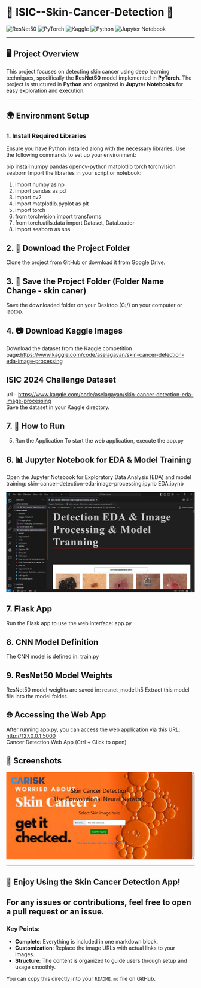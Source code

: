 # 🌟 ISIC--Skin-Cancer-Detection 🌟

![ResNet50](https://img.shields.io/badge/ResNet50-CNN-blue)
![PyTorch](https://img.shields.io/badge/PyTorch-red)
![Kaggle](https://img.shields.io/badge/Kaggle-blue)
![Python](https://img.shields.io/badge/Python-3776AB?style=for-the-badge&logo=python&logoColor=white)
![Jupyter Notebook](https://img.shields.io/badge/Jupyter%20Notebook-orange)

---

## 🖥️ Project Overview
This project focuses on detecting skin cancer using deep learning techniques, specifically the **ResNet50** model implemented in **PyTorch**. The project is structured in **Python** and organized in **Jupyter Notebooks** for easy exploration and execution.

---

## 🌍 Environment Setup

### 1. Install Required Libraries
Ensure you have Python installed along with the necessary libraries. Use the following commands to set up your environment:

pip install numpy pandas opencv-python matplotlib torch torchvision seaborn
Import the libraries in your script or notebook:
<ol>
<li>import numpy as np
<li>import pandas as pd
<li>import cv2
<li>import matplotlib.pyplot as plt
<li>import torch
<li>from torchvision import transforms
<li>from torch.utils.data import Dataset, DataLoader
<li>import seaborn as sns
</ol>

## 2. 📂 Download the Project Folder
Clone the project from GitHub or download it from Google Drive.

## 3. 💾 Save the Project Folder (<b>Folder Name Change - skin caner</b>)
Save the downloaded folder on your Desktop (C:/) on your computer or laptop.

## 4. 📷 Download Kaggle Images
Download the dataset from the Kaggle competition page:https://www.kaggle.com/code/aselagayan/skin-cancer-detection-eda-image-processing</br>

## ISIC 2024 Challenge Dataset
url - https://www.kaggle.com/code/aselagayan/skin-cancer-detection-eda-image-processing </br>
Save the dataset in your Kaggle directory.

## 7. 🚀 How to Run
5. Run the Application
To start the web application, execute the app.py</br>


## 6. 📊 Jupyter Notebook for EDA & Model Training
Open the Jupyter Notebook for Exploratory Data Analysis (EDA) and model training:
skin-cancer-detection-eda-image-processing.ipynb
EDA.ipynb

<a herf="https://drive.google.com/file/d/1CYVbwvArnFRpG-BJ5Zj3w0_WNN1EufHx/view?usp=drive_link">
<img src="Keggle Notebook/jupiternotbook.JPG" width="800">
  
## 7. Flask App
Run the Flask app to use the web interface:
app.py

## 8. CNN Model Definition
The CNN model is defined in:
train.py

## 9. ResNet50 Model Weights
ResNet50 model weights are saved in:
resnet_model.h5
Extract this model file into the model folder.

## 🌐 Accessing the Web App
After running app.py, you can access the web application via this URL: http://127.0.0.1:5000 </br>
Cancer Detection Web App (Ctrl + Click to open)

## 🎨 Screenshots
<img src="Keggle Notebook/home page.JPG" width="800"/>

---
## 🎉 Enjoy Using the Skin Cancer Detection App!
For any issues or contributions, feel free to open a pull request or an issue.
---
### Key Points:
- **Complete**: Everything is included in one markdown block.
- **Customization**: Replace the image URLs with actual links to your images.
- **Structure**: The content is organized to guide users through setup and usage smoothly. 

You can copy this directly into your `README.md` file on GitHub.

